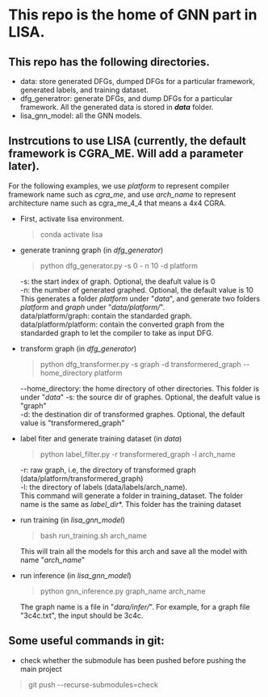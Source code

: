# This repo is the home of GNN part in LISA.

## This repo has the following directories.
- data: store generated DFGs, dumped DFGs for a particular framework, generated labels, and training dataset. 
- dfg_generatror: generate DFGs, and dump DFGs for a particular framework. All the generated data is stored in ***data*** folder.
- lisa_gnn_model: all the GNN models.

## Instrcutions to use LISA (currently, the default framework is CGRA_ME. Will add a parameter later).
For the following examples, we use *platform* to represent compiler framework name such as *cgra_me*, and use *arch_name* to represent architecture name such as cgra_me_4_4 that means a 4x4 CGRA.

- First, activate lisa environment.
  > conda activate lisa 

- generate traninng graph (in *dfg_generator*)
  > python dfg_generator.py -s 0 - n 10 -d platform

  -s: the start index of graph. Optional, the deafult value is 0 <br>
  -n: the number of generated graphed. Optional, the default value is 10 <br>
  This generates a folder *platform* under "*data*", and generate two folders *platform* and *graph* under "*data/platform/*". <br>
  data/platform/graph: contain the standarded graph. <br>
  data/platform/platform: contain the converted graph from the standarded graph to let the compiler to take as input DFG. 


- transform graph (in *dfg_generator*)
  > python dfg_transformer.py -s graph -d transformered_graph --home_directory platform

  --home_directory: the home directory of other directories. This folder is under "*data*"
  -s: the source dir of graphes. Optional, the deafult value is "graph" <br>
  -d: the destination dir of transformed graphes. Optional, the default value is "transformered_graph" <br>
 

- label fiter and generate training dataset (in *data*)
  >python label_filter.py -r transformered_graph -l arch_name

  -r: raw graph, i.e, the directory of transformed graph (data/platform/transformered_graph)<br>
  -l: the directory of labels (data/labels/arch_name). <br>
  This command will generate a folder in training_dataset. The folder name is the same as *label_dir**. This folder has the training dataset

- run training (in *lisa_gnn_model*)
  > bash run_training.sh arch_name
  
  This will train all the models for this arch and save all the model with name "*arch_name*"

- run inference (in *lisa_gnn_model*)
  > python gnn_inference.py graph_name arch_name
  
  The graph name is a file in "*dara/infer/*". For example, for a graph file "3c4c.txt", the input should be 3c4c.





## Some useful commands in git:
- check whether the submodule has been pushed before pushing the main project 
 > git push --recurse-submodules=check